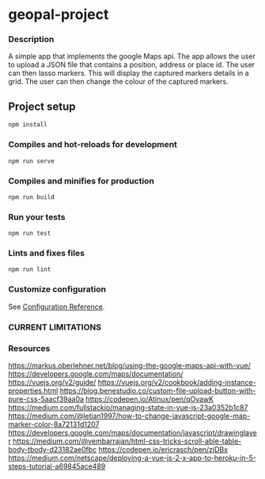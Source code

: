 # geopal-project

### Description
A simple app that implements the google Maps api.
The app allows the user to upload a JSON file that contains a position, address or place id.
The user can then lasso markers. This will display the captured markers details in a grid.
The user can then change the colour of the captured markers.


## Project setup
```
npm install
```

### Compiles and hot-reloads for development
```
npm run serve
```

### Compiles and minifies for production
```
npm run build
```

### Run your tests
```
npm run test
```

### Lints and fixes files
```
npm run lint
```

### Customize configuration
See [Configuration Reference](https://cli.vuejs.org/config/).

### CURRENT LIMITATIONS


### Resources
https://markus.oberlehner.net/blog/using-the-google-maps-api-with-vue/
https://developers.google.com/maps/documentation/
https://vuejs.org/v2/guide/
https://vuejs.org/v2/cookbook/adding-instance-properties.html
https://blog.benestudio.co/custom-file-upload-button-with-pure-css-5aacf39aa0a
https://codepen.io/Atinux/pen/qOvawK
https://medium.com/fullstackio/managing-state-in-vue-js-23a0352b1c87
https://medium.com/@letian1997/how-to-change-javascript-google-map-marker-color-8a72131d1207
https://developers.google.com/maps/documentation/javascript/drawinglayer
https://medium.com/@vembarrajan/html-css-tricks-scroll-able-table-body-tbody-d23182ae0fbc
https://codepen.io/ericrasch/pen/zjDBx
https://medium.com/netscape/deploying-a-vue-js-2-x-app-to-heroku-in-5-steps-tutorial-a69845ace489
